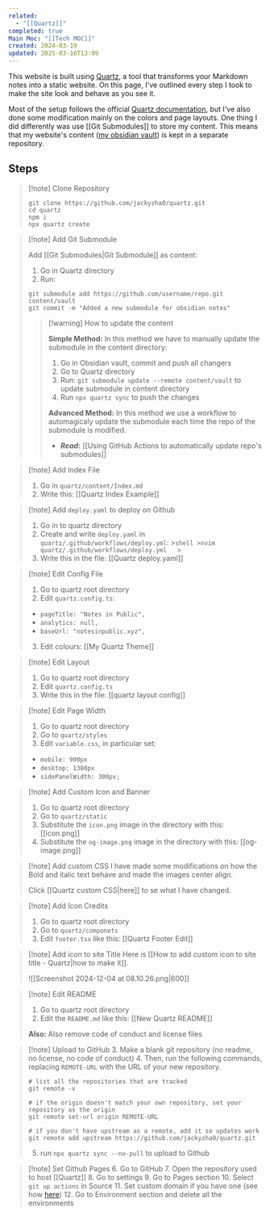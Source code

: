 ```yaml
---
related:
  - "[[Quartz]]"
completed: true
Main Moc: "[[Tech MOC]]"
created: 2024-03-19
updated: 2025-03-16T13:09
---
```

This website is built using [Quartz](https://quartz.jzhao.xyz/), a tool that transforms your Markdown notes into a static website. On this page, I've outlined every step I took to make the site look and behave as you see it.

Most of the setup follows the official [Quartz documentation](https://quartz.jzhao.xyz/#-get-started), but I've also done some modification mainly on the colors and page layouts. One thing I did differently was use [[Git Submodules]] to store my content. This means that my website's content ([my obsidian vault](https://github.com/rimaout/Obsidian-Vault)) is kept in a separate repository.

## Steps

>[!note] Clone Repository
>```shell
>git clone https://github.com/jackyzha0/quartz.git
>cd quartz
>npm i
>npx quartz create
>```

>[!note] Add Git Submodule
>
>
>Add [[Git Submodules|Git Submodule]] as content:
>1. Go in Quartz directory
>2. Run: 
>	```shell
>	git submodule add https://github.com/username/repo.git content/vault
>	git commit -m "Added a new submodule for obsidian notes"
>	```
>	
>>[!warning] How to update the content
>>
>>**Simple Method:**
>>In this method we have to manually update the submodule in the content directory:
>>1. Go in Obsidian vault, commit and push all changers
>>2. Go to Quartz directory
>>3. Run: `git submodule update --remote content/vault` to update submodule in content directory
>>4. Run `npx quartz sync` to push the changes
>>   
>>**Advanced Method:**
>>In this method we use a workflow to automagicaly update the submodule each time the repo of the submodule is modified.
>>- ***Read:*** [[Using GitHub Actions to automatically update repo's submodules]]

>[!note] Add Index File
>1. Go in `quartz/content/Index.md`
>2. Write this: [[Quartz Index Example]]

>[!note] Add `deploy.yaml` to deploy on Github
>1. Go in to quartz directory
>2. Create and write `deploy.yaml` in `quartz/.github/workflows/deploy.yml`:
	>```shell
	>nvim quartz/.github/workflows/deploy.yml  
	>```
>3. Write this in the file: [[Quartz deploy.yaml]]

>[!note] Edit Config File
>1. Go to quartz root directory 
>2. Edit `quartz.config.ts`: 
>	- `pageTitle: "Notes in Public",`
>	- `analytics: null,`
>	- `baseUrl: "notesinpublic.xyz",`
>3. Edit colours: [[My Quartz Theme]]

>[!note] Edit Layout
>1. Go to quartz root directory 
>2. Edit `quartz.config.ts`
>3. Write this in the file: [[quartz layout config]]

>[!note] Edit Page Width
>1. Go to quartz root directory
>2. Go to `quartz/styles`
>3. Edit `variable.css`, in particular set:
>	- `mobile: 900px`
>	- `desktop: 1380px`
>	- `sidePanelWidth: 300px;`

>[!note] Add Custom Icon and Banner
>1. Go to quartz root directory 
>2. Go to `quartz/static`
>3. Substitute the `icon.png` image in the directory with this: [[icon.png]]
>4. Substitute the `og-image.png` image in the directory with this: [[og-image.png]]

>[!note] Add custom CSS
>I have made some modifications on how the Bold and italic text behave and made the images center align.
>
>Click [[Quartz custom CSS|here]] to se what I have changed.

>[!note] Add Icon Credits
>1. Go to quartz root directory
>2. Go to `quartz/componets`
>3. Edit `footer.tsx` like this: [[Quartz Footer Edit]]

>[!note] Add icon to site Title
>Here is [[How to add custom icon to site title - Quartz|how to make it]].
>
>![[Screenshot 2024-12-04 at 08.10.26.png|600]]

>[!note] Edit README
>1. Go to quartz root directory
>2. Edit the `README.md` like this: [[New Quartz README]]
>   
>**Also:** Also remove code of conduct and license files

>[!note] Upload to GitHub
>3. Make a blank git repository (no readme, no license, no code of conduct)
>4. Then, run the following commands, replacing `REMOTE-URL` with the URL of your new repository.
>	
>	```shell
>	# list all the repositories that are tracked
>	git remote -v
>	```
>	
>	 ```shell
>	# if the origin doesn't match your own repository, set your repository as the origin
>	git remote set-url origin REMOTE-URL
>	 ```
>	
>	```shell
>	# if you don't have upstream as a remote, add it so updates work
>	git remote add upstream https://github.com/jackyzha0/quartz.git
>	```
>
>5. run `npx quartz sync --no-pull` to upload to Github

>[!note] Set Github Pages
>6. Go to GitHub
>7. Open the repository used to host [[Quartz]]
>8. Go to settings
>9. Go to Pages section 
>10. Select `git up actions` in Source
>11. Set custom domain if you have one (see how [here](https://quartz.jzhao.xyz/hosting#custom-domain))
>12. Go to Environment section and delete all the environments



